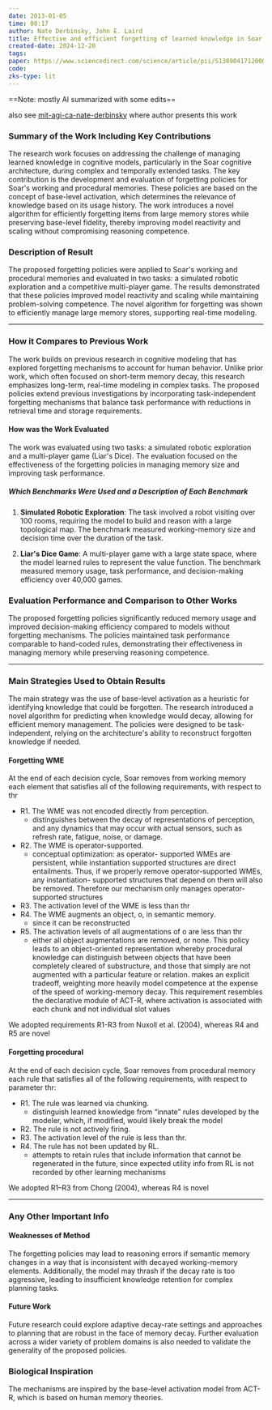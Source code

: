 ```yaml
---
date: 2013-01-05
time: 08:17
author: Nate Derbinsky, John E. Laird
title: Effective and efficient forgetting of learned knowledge in Soar’s working and procedural memories
created-date: 2024-12-20
tags: 
paper: https://www.sciencedirect.com/science/article/pii/S1389041712000563
code: 
zks-type: lit
---
```

==Note: mostly AI summarized with some edits==

also see [mit-agi-ca-nate-derbinsky](mit-agi-ca-nate-derbinsky.md) where author presents this work

### Summary of the Work Including Key Contributions

The research work focuses on addressing the challenge of managing learned knowledge in cognitive models, particularly in the Soar cognitive architecture, during complex and temporally extended tasks. The key contribution is the development and evaluation of forgetting policies for Soar's working and procedural memories. These policies are based on the concept of base-level activation, which determines the relevance of knowledge based on its usage history. The work introduces a novel algorithm for efficiently forgetting items from large memory stores while preserving base-level fidelity, thereby improving model reactivity and scaling without compromising reasoning competence.

### Description of Result

The proposed forgetting policies were applied to Soar's working and procedural memories and evaluated in two tasks: a simulated robotic exploration and a competitive multi-player game. The results demonstrated that these policies improved model reactivity and scaling while maintaining problem-solving competence. The novel algorithm for forgetting was shown to efficiently manage large memory stores, supporting real-time modeling.

---



### How it Compares to Previous Work

The work builds on previous research in cognitive modeling that has explored forgetting mechanisms to account for human behavior. Unlike prior work, which often focused on short-term memory decay, this research emphasizes long-term, real-time modeling in complex tasks. The proposed policies extend previous investigations by incorporating task-independent forgetting mechanisms that balance task performance with reductions in retrieval time and storage requirements.

#### How was the Work Evaluated

The work was evaluated using two tasks: a simulated robotic exploration and a multi-player game (Liar's Dice). The evaluation focused on the effectiveness of the forgetting policies in managing memory size and improving task performance.

##### Which Benchmarks Were Used and a Description of Each Benchmark

1. **Simulated Robotic Exploration**: The task involved a robot visiting over 100 rooms, requiring the model to build and reason with a large topological map. The benchmark measured working-memory size and decision time over the duration of the task.
    
2. **Liar's Dice Game**: A multi-player game with a large state space, where the model learned rules to represent the value function. The benchmark measured memory usage, task performance, and decision-making efficiency over 40,000 games.
    

### Evaluation Performance and Comparison to Other Works

The proposed forgetting policies significantly reduced memory usage and improved decision-making efficiency compared to models without forgetting mechanisms. The policies maintained task performance comparable to hand-coded rules, demonstrating their effectiveness in managing memory while preserving reasoning competence.

---


### Main Strategies Used to Obtain Results

The main strategy was the use of base-level activation as a heuristic for identifying knowledge that could be forgotten. The research introduced a novel algorithm for predicting when knowledge would decay, allowing for efficient memory management. The policies were designed to be task-independent, relying on the architecture's ability to reconstruct forgotten knowledge if needed.

#### Forgetting WME
At the end of each decision cycle, Soar removes from
working memory each element that satisfies all of the following
requirements, with respect to thr

- R1. The WME was not encoded directly from perception. 
	- distinguishes between the decay of representations of perception, and any dynamics that may occur with actual sensors, such as refresh rate, fatigue, noise, or damage.
- R2. The WME is operator-supported.
	- conceptual optimization: as operator- supported WMEs are persistent, while instantiation supported structures are direct entailments. Thus, if we properly remove operator-supported WMEs, any instantiation- supported structures that depend on them will also be removed. Therefore our mechanism only manages operator- supported structures
- R3. The activation level of the WME is less than thr
- R4. The WME augments an object, o, in semantic memory.
	- since it can be reconstructed
- R5. The activation levels of all augmentations of o are less than thr
	- either all object augmentations are removed, or none. This policy leads to an object-oriented representation whereby procedural knowledge can distinguish between objects that have been completely cleared of substructure, and those that simply are not augmented with a particular feature or relation. makes an explicit tradeoff, weighting more heavily model competence at the expense of the speed of working-memory decay. This requirement resembles the declarative module of ACT-R, where activation is associated with each chunk and not individual slot values

We adopted requirements R1-R3 from Nuxoll et al.
(2004), whereas R4 and R5 are novel

#### Forgetting procedural
At the end of each decision cycle, Soar removes from
procedural memory each rule that satisfies all of the following
requirements, with respect to parameter thr:

- R1. The rule was learned via chunking.
	- distinguish learned knowledge from “innate” rules developed by the modeler, which, if modified, would likely break the model
- R2. The rule is not actively firing.
- R3. The activation level of the rule is less than thr.
- R4. The rule has not been updated by RL.
	- attempts to retain rules that include information that cannot be regenerated in the future, since expected utility info from RL is not recorded by other learning mechanisms

We adopted R1–R3 from Chong (2004), whereas R4 is
novel

---

### Any Other Important Info

#### Weaknesses of Method

The forgetting policies may lead to reasoning errors if semantic memory changes in a way that is inconsistent with decayed working-memory elements. Additionally, the model may thrash if the decay rate is too aggressive, leading to insufficient knowledge retention for complex planning tasks.

#### Future Work

Future research could explore adaptive decay-rate settings and approaches to planning that are robust in the face of memory decay. Further evaluation across a wider variety of problem domains is also needed to validate the generality of the proposed policies.

### Biological Inspiration

The mechanisms are inspired by the base-level activation model from ACT-R, which is based on human memory theories. 